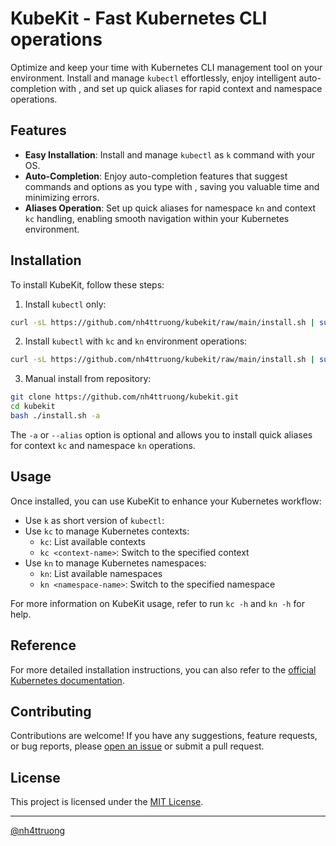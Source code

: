 # KubeKit - Fast Kubernetes CLI operations

Optimize and keep your time with Kubernetes CLI management tool on your environment. Install and manage `kubectl` effortlessly, enjoy intelligent auto-completion with **<TAB>**, and set up quick aliases for rapid context and namespace operations.

## Features

- **Easy Installation**: Install and manage `kubectl` as `k` command with your OS.
- **Auto-Completion**: Enjoy auto-completion features that suggest commands and options as you type with **<TAB>**, saving you valuable time and minimizing errors.
- **Aliases Operation**: Set up quick aliases for namespace `kn` and context `kc` handling, enabling smooth navigation within your Kubernetes environment.

## Installation

To install KubeKit, follow these steps:

1. Install `kubectl` only:
```bash
curl -sL https://github.com/nh4ttruong/kubekit/raw/main/install.sh | sudo bash
```
2. Install `kubectl` with `kc` and `kn` environment operations:
```bash
curl -sL https://github.com/nh4ttruong/kubekit/raw/main/install.sh | sudo bash -s -- -a
```
3. Manual install from repository:
```bash
git clone https://github.com/nh4ttruong/kubekit.git
cd kubekit
bash ./install.sh -a
```

The `-a` or `--alias` option is optional and allows you to install quick aliases for context `kc` and namespace `kn` operations.

## Usage

Once installed, you can use KubeKit to enhance your Kubernetes workflow:

- Use `k` as short version of `kubectl`:
- Use `kc` to manage Kubernetes contexts:
  - `kc`: List available contexts
  - `kc <context-name>`: Switch to the specified context
- Use `kn` to manage Kubernetes namespaces:
  - `kn`: List available namespaces
  - `kn <namespace-name>`: Switch to the specified namespace

For more information on KubeKit usage, refer to run `kc -h` and `kn -h` for help.

## Reference
For more detailed installation instructions, you can also refer to the [official Kubernetes documentation](https://kubernetes.io/docs/tasks/tools/install-kubectl-linux/).

## Contributing

Contributions are welcome! If you have any suggestions, feature requests, or bug reports, please [open an issue](https://github.com/nh4ttruong/kubekit/issues) or submit a pull request.

## License

This project is licensed under the [MIT License](LICENSE).

---
[@nh4ttruong](https://github.com/nh4ttruong)
